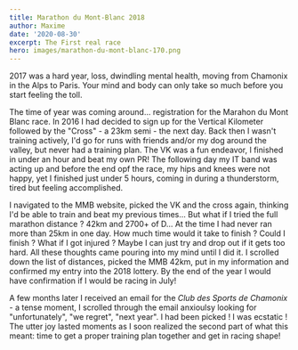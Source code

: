```yaml
---
title: Marathon du Mont-Blanc 2018
author: Maxime
date: '2020-08-30'
excerpt: The First real race
hero: images/marathon-du-mont-blanc-170.png
---
```

2017 was a hard year, loss, dwindling mental health, moving from Chamonix in the Alps to Paris. Your mind and body can only take so much before you start feeling the toll.

The time of year was coming around... registration for the Marahon du Mont Blanc race. In 2016 I had decided to sign up for the Vertical Kilometer followed by the "Cross" - a 23km semi - the next day. Back then I wasn't training actively, I'd go for runs with friends and/or my dog around the valley, but never had a training plan. The VK was a fun endeavor, I finished in under an hour and beat my own PR! The following day my IT band was acting up and before the end opf the race, my hips and knees were not happy, yet I finished just under 5 hours, coming in during a thunderstorm, tired but feeling accomplished.

I navigated to the MMB website, picked the VK and the cross again, thinking I'd be able to train and beat my previous times... But what if I tried the full marathon distance ? 42km and 2700+ of D... At the time I had never ran more than 25km in one day. How much time would it take to finish ? Could I finish ? What if I got injured ? Maybe I can just try and drop out if it gets too hard. All these thoughts came pouring into my mind until I did it. I scrolled down the list of distances, picked the MMB 42km, put in my information and confirmed my entry into the 2018 lottery. By the end of the year I would have confirmation if I would be racing in July!

A few months later I received an email for the *Club des Sports de Chamonix -* a tense moment, I scrolled through the email anxioulsy looking for "unfortunately", "we regret", "next year". I had been picked ! I was ecstatic ! The utter joy lasted moments as I soon realized the second part of what this meant: time to get a proper training plan together and get in racing shape!
